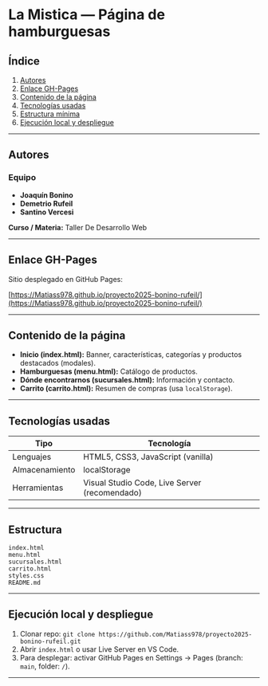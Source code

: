 # La Mistica — Página de hamburguesas

## Índice

1. [Autores](#autores)
2. [Enlace GH-Pages](#enlace-gh-pages)
3. [Contenido de la página](#contenido-de-la-página)
4. [Tecnologías usadas](#tecnologías-usadas)
5. [Estructura mínima](#estructura-mínima)
6. [Ejecución local y despliegue](#ejecución-local-y-despliegue)

---

## Autores

### Equipo

* **Joaquín Bonino**
* **Demetrio Rufeil**
* **Santino Vercesi**

**Curso / Materia:** Taller De Desarrollo Web

---

## Enlace GH-Pages

Sitio desplegado en GitHub Pages:

[https://Matiass978.github.io/proyecto2025-bonino-rufeil/](https://Matiass978.github.io/proyecto2025-bonino-rufeil/)

---

## Contenido de la página

* **Inicio (index.html):** Banner, características, categorías y productos destacados (modales).
* **Hamburguesas (menu.html):** Catálogo de productos.
* **Dónde encontrarnos (sucursales.html):** Información y contacto.
* **Carrito (carrito.html):** Resumen de compras (usa `localStorage`).

---

## Tecnologías usadas

| Tipo           | Tecnología                                    |
| -------------- | --------------------------------------------- |
| Lenguajes      | HTML5, CSS3, JavaScript (vanilla)             |
| Almacenamiento | localStorage                                  |
| Herramientas   | Visual Studio Code, Live Server (recomendado) |

---

## Estructura

```
index.html
menu.html
sucursales.html
carrito.html
styles.css
README.md
```

---

## Ejecución local y despliegue

1. Clonar repo: `git clone https://github.com/Matiass978/proyecto2025-bonino-rufeil.git`
2. Abrir `index.html` o usar Live Server en VS Code.
3. Para desplegar: activar GitHub Pages en Settings → Pages (branch: `main`, folder: `/`).

---
